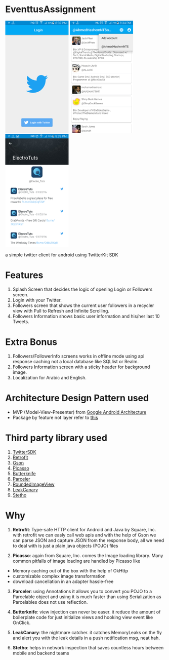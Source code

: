 # EventtusAssignment

<img src="https://github.com/AhmedHashemNTS/EventtusAssignment/blob/master/images/1.png" width="200"> <img src="https://github.com/AhmedHashemNTS/EventtusAssignment/blob/master/images/2.png" width="200"> <img src="https://github.com/AhmedHashemNTS/EventtusAssignment/blob/master/images/3.png" width="200">

a simple twitter client for android using TwitterKit SDK 

# Features
1. Splash Screen that decides the logic of opening Login or Followers screen.
2. Login with your Twitter.
3. Followers screen that shows the current user followers in a recycler view with Pull to Refresh and Infinite Scrolling.
4. Followers Information shows basic user information and his/her last 10 Tweets.

# Extra Bonus
1. Followers/FollowerInfo screens works in offline mode using api response caching not a local database like SQLlist or Realm.
2. Followers Information screen with a sticky header for background image.
3. Localization for Arabic and English.

# Architecture Design Pattern used
- MVP (Model-View-Presenter) from [Google Android Architecture](https://github.com/googlesamples/android-architecture)
- Package by feature not layer refer to [this](https://medium.com/@cesarmcferreira/package-by-features-not-layers-2d076df1964d)
# Third party library used
1. [TwitterSDK](https://dev.twitter.com/twitterkit/android/overview)
2. [Retrofit](http://square.github.io/retrofit/)
3. [Gson](https://github.com/google/gson)
4. [Picasso](http://square.github.io/picasso/)
5. [Butterknife](http://jakewharton.github.io/butterknife/)
6. [Parceler](https://github.com/johncarl81/parceler)
7. [RoundedImageView](https://github.com/vinc3m1/RoundedImageView)
8. [LeakCanary](https://github.com/square/leakcanary)
9. [Stetho](http://facebook.github.io/stetho/)

# Why
1. **Retrofit**: Type-safe HTTP client for Android and Java by Square, Inc. with retrofit we can easly call web apis and with the help of Gson we can parse JSON and capture JSON from the response body, all we need to deal with is just a plain java objects (POJO) files

2. **Picasso**: again from Square, Inc. comes the Image loading library. Many common pitfalls of image loading are handled by Picasso like 
- Memory caching out of the box with the help of OkHttp
- customizable complex image transformation 
- download cancellation in an adapter hassle-free

3. **Parceler**: using Annotations it allows you to convert you POJO to a Parcelable object and using it is much faster than using Serialization as Parcelables does not use reflection.

4. **Butterknife**: view injection can never be easer. it reduce the amount of boilerplate code for just initialize views and hooking view event like OnClick.

5. **LeakCanary**: the nightmare catcher. it catches MemoryLeaks on the fly and alert you with the leak details in a push notification msg, neat hah.

6. **Stetho**: helps in network inspection that saves countless hours between mobile and backend teams











